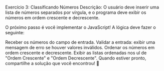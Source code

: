 Exercício 3: Classificando Números
Descrição: O usuário deve inserir uma lista de números separados por vírgula, e o programa deve exibir os números em ordem crescente e decrescente.

O próximo passo é você implementar o JavaScript! A lógica deve fazer o seguinte:

Receber os números do campo de entrada.
Validar a entrada: exibir uma mensagem de erro se houver valores inválidos.
Ordenar os números em ordem crescente e decrescente.
Exibir as listas ordenadas nos ul de "Ordem Crescente" e "Ordem Decrescente".
Quando estiver pronto, compartilhe a solução que você encontrou! 🚀








